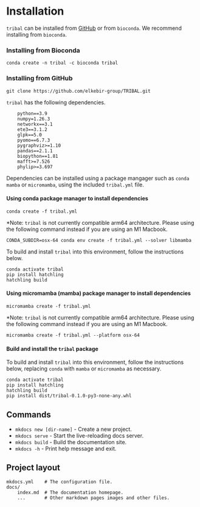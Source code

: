 # Installation 

`tribal` can be installed from [GitHub](https://github.com/elkebir-group/TRIBAL) or from `bioconda`.  We recommend installing from `bioconda`.

### Installing from Bioconda

```
conda create -n tribal -c bioconda tribal
```

### Installing from GitHub

```
git clone https://github.com/elkebir-group/TRIBAL.git

```

`tribal` has the following dependencies.
```
    python==3.9
    numpy=1.26.3
    networkx==3.1
    ete3==3.1.2
    glpk==5.0
    pyomo==6.7.3
    pygraphviz>=1.10
    pandas==2.1.1
    biopython==1.81
    mafft>=7.526
    phylip>=3.697
```

Dependencies can be installed using a package mangager such as `conda` `mamba` or `micromamba`, using the included `tribal.yml` file.

#### Using conda package manager to install dependencies


```
conda create -f tribal.yml 

```

*Note: `tribal` is not currently compatible arm64 architecture. Please using the following command instead if you are using an M1 Macbook.

```
CONDA_SUBDIR=osx-64 conda env create -f tribal.yml --solver libmamba

```

To build and install `tribal` into this environment, follow the instructions below.

```
conda activate tribal
pip install hatchling
hatchling build

```

#### Using micromamba (mamba) package manager to install dependencies


```
micromamba create -f tribal.yml 

```

*Note: `tribal` is not currently compatible arm64 architecture. Please using the following command instead if you are using an M1 Macbook.

```
micromamba create -f tribal.yml --platform osx-64 

```

#### Build and install the `tribal` package

To build and install `tribal` into this environment, follow the instructions below, replacing `conda` with `mamba` or `micromamba` as necessary. 

```
conda activate tribal
pip install hatchling
hatchling build
pip install dist/tribal-0.1.0-py3-none-any.whl 

```

## Commands

* `mkdocs new [dir-name]` - Create a new project.
* `mkdocs serve` - Start the live-reloading docs server.
* `mkdocs build` - Build the documentation site.
* `mkdocs -h` - Print help message and exit.

## Project layout

    mkdocs.yml    # The configuration file.
    docs/
        index.md  # The documentation homepage.
        ...       # Other markdown pages images and other files.
